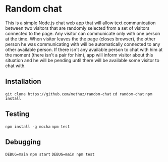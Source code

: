 # Random chat

This is a simple Node.js chat web app that will allow text communication between two visitors that are randomly selected from a set of visitors connected to the page. Any visitor can communicate only with one person at the time. When visitor leaves the the page (closes browser), the other person he was communicating with will be automatically connected to any other available person. If there isn't any available person to chat with him at the moment (there isn't a pair for him), app will inform visitor about this situation and he will be pending until there will be available some visitor to chat with. 

## Installation
`git clone https://github.com/methuz/random-chat`
`cd random-chat`
`npm install `

## Testing
`npm install -g mocha`
`npm test`

## Debugging
`DEBUG=main npm start`
`DEBUG=main npm test`
